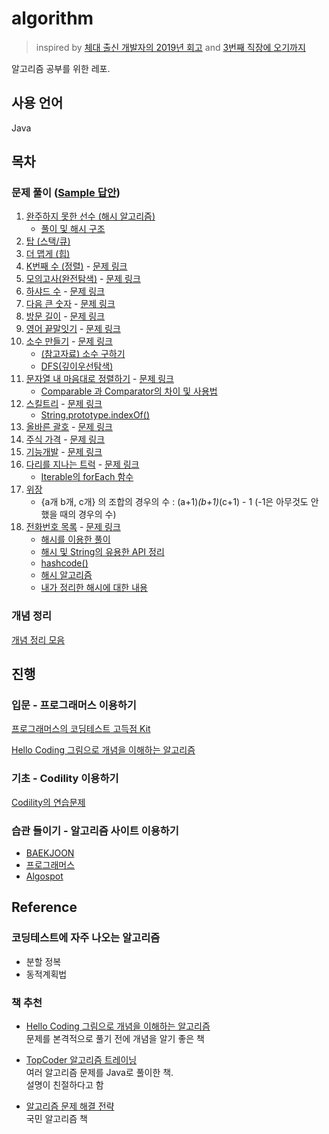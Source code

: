# algorithm

> inspired by [체대 출신 개발자의 2019년 회고](https://ryan-han.com/post/memoirs/memoirs2019/) and [3번째 직장에 오기까지](https://jojoldu.tistory.com/279?category=689637)  

알고리즘 공부를 위한 레포.  

## 사용 언어

Java 

## 목차

### 문제 풀이 ([Sample 답안](https://github.com/yeoseon/algorithm-playground/blob/master/src/main/java/Sample))

1. [완주하지 못한 선수 (해시 알고리즘)](https://github.com/yeoseon/algorithm-playground/blob/master/src/main/java/Solutions/IncompletePlayer.java)  
    * [풀이 및 해시 구조](https://codevang.tistory.com/289)  
2. [탑 (스택/큐)](https://github.com/yeoseon/algorithm-playground/blob/master/src/main/java/Solutions/Top.java)  
3. [더 맵게 (힙)](https://github.com/yeoseon/algorithm-playground/blob/master/src/main/java/Solutions/MoreSpicy.java)  
4. [K번째 수 (정렬)](https://github.com/yeoseon/algorithm-playground/blob/master/src/main/java/Solutions/KthNumber.java)  - [문제 링크](https://programmers.co.kr/learn/courses/30/lessons/42748)  
5. [모의고사(완전탐색)](https://github.com/yeoseon/algorithm-playground/blob/master/src/main/java/Solutions/MockExam.java) - [문제 링크](https://programmers.co.kr/learn/courses/30/lessons/42840)  
6. [하샤드 수](https://github.com/yeoseon/algorithm-playground/blob/master/src/main/java/Solutions/HashedNumber.java)  - [문제 링크](https://school.programmers.co.kr/courses/10586/lessons/67676?language=java)    
7. [다음 큰 숫자](https://github.com/yeoseon/algorithm-playground/blob/master/src/main/java/Solutions/NextBiggerNumber.java) - [문제 링크](https://school.programmers.co.kr/courses/10586/lessons/67677)  
8. [방문 길이](https://github.com/yeoseon/algorithm-playground/blob/master/src/main/java/Solutions/LengthOfVisit.java) - [문제 링크](https://school.programmers.co.kr/courses/10586/lessons/67679)  
9. [영어 끝말잇기](https://github.com/yeoseon/algorithm-playground/blob/master/src/main/java/Solutions/EnglishWordChain.java) - [문제 링크](https://school.programmers.co.kr/courses/10586/lessons/67680)  
10. [소수 만들기](https://github.com/yeoseon/algorithm-playground/blob/master/src/main/java/Solutions/MakingPrimeNumber.java) - [문제 링크](https://school.programmers.co.kr/courses/10586/lessons/67681)  
    * [(참고자료) 소수 구하기](https://st-lab.tistory.com/80)  
    * [DFS(깊이우선탐색)](https://github.com/yeoseon/tip-archive/issues/247)   
11. [문자열 내 마음대로 정렬하기](https://github.com/yeoseon/algorithm-playground/blob/master/src/main/java/Solutions/ArrangeStrings.java) - [문제 링크](https://school.programmers.co.kr/courses/10586/lessons/67683)  
    * [Comparable 과 Comparator의 차이 및 사용법](https://github.com/yeoseon/tip-archive/issues/254)  
12. [스킬트리](https://github.com/yeoseon/algorithm-playground/blob/master/src/main/java/Solutions/SkillTree.java) - [문제 링크](https://school.programmers.co.kr/courses/10586/lessons/67684#fn1)  
    * [String.prototype.indexOf()](https://developer.mozilla.org/ko/docs/Web/JavaScript/Reference/Global_Objects/String/indexOf)  
13. [올바른 괄호](https://github.com/yeoseon/algorithm-playground/blob/master/src/main/java/Solutions/CorrectBracket.java) - [문제 링크](https://school.programmers.co.kr/courses/10586/lessons/67689)  
14. [주식 가격](https://github.com/yeoseon/algorithm-playground/blob/master/src/main/java/Solutions/PriceOfStock.java) - [문제 링크](https://school.programmers.co.kr/courses/10586/lessons/67691)  
15. [기능개발](https://github.com/yeoseon/algorithm-playground/blob/master/src/main/java/Solutions/FunctionDevelopmement.java) - [문제 링크](https://school.programmers.co.kr/courses/10586/lessons/67692)  
16. [다리를 지나는 트럭](https://github.com/yeoseon/algorithm-playground/blob/master/src/main/java/Solutions/TruckPassingBridge.java) - [문제 링크](https://school.programmers.co.kr/courses/10586/lessons/67693)  
    * [Iterable의 forEach 함수](https://docs.oracle.com/javase/8/docs/api/)  
17. [위장](https://github.com/yeoseon/algorithm-playground/blob/master/src/main/java/Solutions/Camouflage.java)  
    * {a개 b개, c개} 의 조합의 경우의 수 : (a+1)*(b+1)*(c+1) - 1 (-1은 아무것도 안했을 때의 경우의 수)  
18. [전화번호 목록](https://github.com/yeoseon/algorithm-playground/blob/master/src/main/java/Solutions/ListOfPhoneNumber.java) - [문제 링크](https://school.programmers.co.kr/courses/10586/lessons/67695)
    * [해시를 이용한 풀이](https://codevang.tistory.com/290)  
    * [해시 및 String의 유용한 API 정리](https://jyami.tistory.com/42)  
    * [hashcode()](https://brunch.co.kr/@mystoryg/133)  
    * [해시 알고리즘](https://github.com/yeoseon/algorithm-playground/tree/master/%EA%B0%9C%EB%85%90%EC%A0%95%EB%A6%AC#%ED%95%B4%EC%8B%9C-%EC%95%8C%EA%B3%A0%EB%A6%AC%EC%A6%98)  
    * [내가 정리한 해시에 대한 내용](https://github.com/yeoseon/tip-archive/issues/261)  
    
### 개념 정리  
[개념 정리 모음](https://github.com/yeoseon/tip-archive#%EC%95%8C%EA%B3%A0%EB%A6%AC%EC%A6%98)  

## 진행  

### 입문 - 프로그래머스 이용하기  

[프로그래머스의 코딩테스트 고득점 Kit](https://programmers.co.kr/learn/challenges)

[Hello Coding 그림으로 개념을 이해하는 알고리즘](http://www.hanbit.co.kr/store/books/look.php?p_code=B5896248244) 

### 기초 - Codility 이용하기

[Codility의 연습문제](https://app.codility.com/programmers/lessons/1-iterations/)

### 습관 들이기 - 알고리즘 사이트 이용하기   

* [BAEKJOON](https://www.acmicpc.net/)  
* [프로그래머스](https://programmers.co.kr/learn/challenges)
* [Algospot](https://www.algospot.com/)  

## Reference  

### 코딩테스트에 자주 나오는 알고리즘  

* 분할 정복  
* 동적계획법  

### 책 추천  

* [Hello Coding 그림으로 개념을 이해하는 알고리즘](http://www.hanbit.co.kr/store/books/look.php?p_code=B5896248244)  
문제를 본격적으로 풀기 전에 개념을 알기 좋은 책  

* [TopCoder 알고리즘 트레이닝](https://book.naver.com/bookdb/book_detail.nhn?bid=7333164)  
여러 알고리즘 문제를 Java로 풀이한 책.  
설명이 친절하다고 함  

* [알고리즘 문제 해결 전략](https://book.naver.com/bookdb/book_detail.nhn?bid=7058764)  
국민 알고리즘 책  
